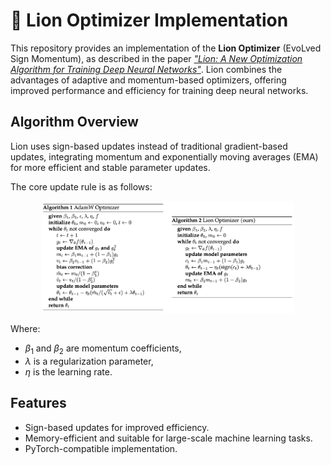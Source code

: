 # 🦁 Lion Optimizer Implementation

This repository provides an implementation of the **Lion Optimizer** (EvoLved Sign Momentum), as described in the paper [*"Lion: A New Optimization Algorithm for Training Deep Neural Networks"*](https://arxiv.org/abs/2302.06675). Lion combines the advantages of adaptive and momentum-based optimizers, offering improved performance and efficiency for training deep neural networks.

## Algorithm Overview

Lion uses sign-based updates instead of traditional gradient-based updates, integrating momentum and exponentially moving averages (EMA) for more efficient and stable parameter updates.

The core update rule is as follows:

<p align="center">
    <img src="../assets/lion_algorithm.png" alt="Project Image" width="80%">
</p>

Where:
- $\beta_1$ and $\beta_2$ are momentum coefficients,
- $\lambda$ is a regularization parameter,
- $\eta$ is the learning rate.

## Features
- Sign-based updates for improved efficiency.
- Memory-efficient and suitable for large-scale machine learning tasks.
- PyTorch-compatible implementation.
